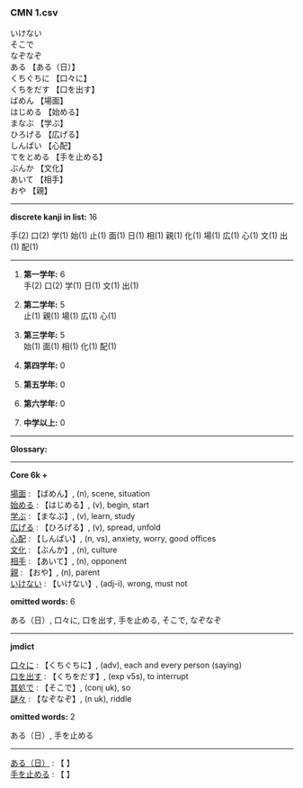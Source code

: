 ### CMN 1.csv  
  

いけない    
そこで    
なぞなぞ    
ある 【ある（日）】   
くちぐちに 【口々に】   
くちをだす 【口を出す】   
ばめん 【場面】   
はじめる 【始める】   
まなぶ 【学ぶ】   
ひろげる 【広げる】   
しんぱい 【心配】   
てをとめる 【手を止める】   
ぶんか 【文化】   
あいて 【相手】   
おや 【親】   
 


----------------

__discrete kanji in list:__ 16 

手(2) 口(2) 学(1) 始(1) 止(1) 面(1) 日(1) 相(1) 親(1) 化(1) 場(1) 広(1) 心(1) 文(1) 出(1) 配(1)

----------------
  
1.  __第一学年:__ 6  
手(2) 口(2) 学(1) 日(1) 文(1) 出(1)
  
2.  __第二学年:__ 5  
止(1) 親(1) 場(1) 広(1) 心(1)

3.  __第三学年:__ 5  
始(1) 面(1) 相(1) 化(1) 配(1)

4.  __第四学年:__ 0  


5.  __第五学年:__ 0  


6.  __第六学年:__ 0  


7.  __中学以上:__ 0  


----------------

__Glossary:__  


----------------

__Core 6k +__  


[場面](https://ejje.weblio.jp/content/%E5%A0%B4%E9%9D%A2) : 【ばめん】, (n), scene, situation  
[始める](https://ejje.weblio.jp/content/%E5%A7%8B%E3%82%81%E3%82%8B) : 【はじめる】, (v), begin, start  
[学ぶ](https://ejje.weblio.jp/content/%E5%AD%A6%E3%81%B6) : 【まなぶ】, (v), learn, study  
[広げる](https://ejje.weblio.jp/content/%E5%BA%83%E3%81%92%E3%82%8B) : 【ひろげる】, (v), spread, unfold  
[心配](https://ejje.weblio.jp/content/%E5%BF%83%E9%85%8D) : 【しんぱい】, (n, vs), anxiety, worry, good offices  
[文化](https://ejje.weblio.jp/content/%E6%96%87%E5%8C%96) : 【ぶんか】, (n), culture  
[相手](https://ejje.weblio.jp/content/%E7%9B%B8%E6%89%8B) : 【あいて】, (n), opponent  
[親](https://ejje.weblio.jp/content/%E8%A6%AA) : 【おや】, (n), parent  
[いけない](https://ejje.weblio.jp/content/%E3%81%84%E3%81%91%E3%81%AA%E3%81%84) : 【いけない】, (adj-i), wrong, must not  
 

__omitted words:__ 6  

ある（日）, 口々に, 口を出す, 手を止める, そこで, なぞなぞ 


----------------

__jmdict__  


[口々に](https://ejje.weblio.jp/content/%E5%8F%A3%E3%80%85%E3%81%AB) : 【くちぐちに】, (adv), each and every person (saying)  
[口を出す](https://ejje.weblio.jp/content/%E5%8F%A3%E3%82%92%E5%87%BA%E3%81%99) : 【くちをだす】, (exp v5s), to interrupt  
[其処で](https://ejje.weblio.jp/content/%E5%85%B6%E5%87%A6%E3%81%A7) : 【そこで】, (conj uk), so  
[謎々](https://ejje.weblio.jp/content/%E8%AC%8E%E3%80%85) : 【なぞなぞ】, (n uk), riddle  
 

__omitted words:__  2  

ある（日）, 手を止める  


----------------

[ある（日）](https://ejje.weblio.jp/content/%E3%81%82%E3%82%8B%EF%BC%88%E6%97%A5%EF%BC%89) : 【 】   
[手を止める](https://ejje.weblio.jp/content/%E6%89%8B%E3%82%92%E6%AD%A2%E3%82%81%E3%82%8B) : 【 】   
  


